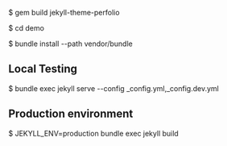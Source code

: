 
$ gem build jekyll-theme-perfolio

$ cd demo

$ bundle install --path vendor/bundle

## Local Testing
$ bundle exec jekyll serve --config _config.yml,_config.dev.yml

## Production environment
$ JEKYLL_ENV=production bundle exec jekyll build